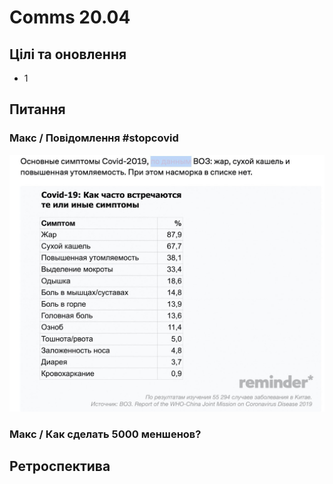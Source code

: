 # Comms 20.04

## Цілі та оновлення

* 1

## Питання

### Макс / Повідомлення \#stopcovid 

![](../../.gitbook/assets/image%20%2830%29.png)

### Макс / Как сделать 5000 меншенов?

## Ретроспектива

